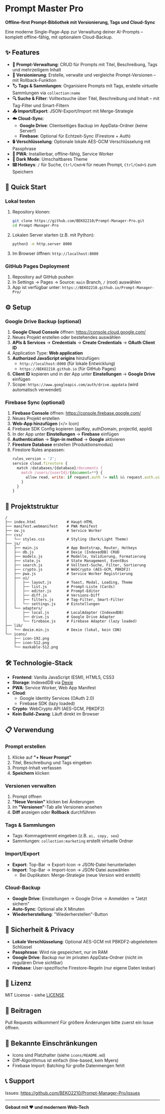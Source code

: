 # Prompt Master Pro

**Offline-first Prompt-Bibliothek mit Versionierung, Tags und Cloud-Sync**

Eine moderne Single-Page-App zur Verwaltung deiner AI-Prompts – komplett offline-fähig, mit optionalem Cloud-Backup.

## ✨ Features

- **📝 Prompt-Verwaltung**: CRUD für Prompts mit Titel, Beschreibung, Tags und mehrzeiligem Inhalt
- **🔄 Versionierung**: Erstelle, verwalte und vergleiche Prompt-Versionen – mit Rollback-Funktion
- **🏷️ Tags & Sammlungen**: Organisiere Prompts mit Tags, erstelle virtuelle Sammlungen via `collection:name`
- **🔍 Suche & Filter**: Volltextsuche über Titel, Beschreibung und Inhalt – mit Tag-Filter und Smart-Filtern
- **📤 Import/Export**: JSON-Export/Import mit Merge-Strategie
- **☁️ Cloud-Sync**:
  - **Google Drive**: Clientseitiges Backup im AppData-Ordner (keine Server!)
  - **Firebase**: Optional für Echtzeit-Sync (Firestore + Auth)
- **🔒 Verschlüsselung**: Optionale lokale AES-GCM Verschlüsselung mit Passphrase
- **📱 PWA**: Installierbar, offline-fähig, Service Worker
- **🎨 Dark Mode**: Umschaltbares Theme
- **⌨️ Hotkeys**: `/` für Suche, `Ctrl/Cmd+N` für neuen Prompt, `Ctrl/Cmd+S` zum Speichern

## 🚀 Quick Start

### Lokal testen

1. Repository klonen:
   ```bash
   git clone https://github.com/BEKO2210/Prompt-Manager-Pro.git
   cd Prompt-Manager-Pro
   ```

2. Lokalen Server starten (z.B. mit Python):
   ```bash
   python3 -m http.server 8000
   ```

3. Im Browser öffnen: `http://localhost:8000`

### GitHub Pages Deployment

1. Repository auf GitHub pushen
2. In Settings → Pages → Source: `main` Branch, `/` (root) auswählen
3. App ist verfügbar unter: `https://BEKO2210.github.io/Prompt-Manager-Pro/`

## ⚙️ Setup

### Google Drive Backup (optional)

1. **Google Cloud Console** öffnen: https://console.cloud.google.com/
2. Neues Projekt erstellen oder bestehendes auswählen
3. **APIs & Services** → **Credentials** → **Create Credentials** → **OAuth Client ID**
4. Application Type: **Web application**
5. **Authorized JavaScript origins** hinzufügen:
   - `http://localhost:8000` (für lokale Entwicklung)
   - `https://BEKO2210.github.io` (für GitHub Pages)
6. **Client ID** kopieren und in der App unter **Einstellungen** → **Google Drive** einfügen
7. Scope: `https://www.googleapis.com/auth/drive.appdata` (wird automatisch verwendet)

### Firebase Sync (optional)

1. **Firebase Console** öffnen: https://console.firebase.google.com/
2. Neues Projekt erstellen
3. **Web-App hinzufügen** (</> Icon)
4. Firebase SDK Config kopieren (apiKey, authDomain, projectId, appId)
5. In der App unter **Einstellungen** → **Firebase** einfügen
6. **Authentication** → **Sign-in method** → **Google** aktivieren
7. **Firestore Database** erstellen (Produktionsmodus)
8. Firestore Rules anpassen:
   ```javascript
   rules_version = '2';
   service cloud.firestore {
     match /databases/{database}/documents {
       match /users/{userId}/{document=**} {
         allow read, write: if request.auth != null && request.auth.uid == userId;
       }
     }
   }
   ```

## 📁 Projektstruktur

```
/
├── index.html              # Haupt-HTML
├── manifest.webmanifest    # PWA Manifest
├── sw.js                   # Service Worker
├── css/
│   └── styles.css          # Styling (Dark/Light Theme)
├── js/
│   ├── main.js             # App Bootstrap, Router, Hotkeys
│   ├── db.js               # Dexie (IndexedDB) CRUD
│   ├── models.js           # Modelle, Validierung, Formatierung
│   ├── state.js            # State Management, EventBus
│   ├── search.js           # Volltext-Suche, Filter, Sortierung
│   ├── crypto.js           # WebCrypto (AES-GCM, PBKDF2)
│   ├── pwa.js              # Service Worker Registrierung
│   ├── ui/
│   │   ├── layout.js       # Toast, Modal, Loading, Theme
│   │   ├── list.js         # Prompt-Liste (Cards)
│   │   ├── editor.js       # Prompt-Editor
│   │   ├── diff.js         # Versions-Diff
│   │   ├── filters.js      # Tag-Filter, Smart-Filter
│   │   └── settings.js     # Einstellungen
│   └── adapters/
│       ├── local.js        # LocalAdapter (IndexedDB)
│       ├── drive.js        # Google Drive Adapter
│       └── firebase.js     # Firebase Adapter (lazy loaded)
├── lib/
│   └── dexie.min.js        # Dexie (lokal, kein CDN)
└── icons/
    ├── icon-192.png
    ├── icon-512.png
    └── maskable-512.png
```

## 🛠️ Technologie-Stack

- **Frontend**: Vanilla JavaScript (ESM), HTML5, CSS3
- **Storage**: IndexedDB via [Dexie](https://dexie.org/)
- **PWA**: Service Worker, Web App Manifest
- **Cloud**:
  - Google Identity Services (OAuth 2.0)
  - Firebase SDK (lazy loaded)
- **Crypto**: WebCrypto API (AES-GCM, PBKDF2)
- **Kein Build-Zwang**: Läuft direkt im Browser

## 📋 Verwendung

### Prompt erstellen

1. Klicke auf **"+ Neuer Prompt"**
2. Titel, Beschreibung und Tags eingeben
3. Prompt-Inhalt verfassen
4. **Speichern** klicken

### Versionen verwalten

1. Prompt öffnen
2. **"Neue Version"** klicken bei Änderungen
3. Im **"Versionen"**-Tab alle Versionen ansehen
4. **Diff** anzeigen oder **Rollback** durchführen

### Tags & Sammlungen

- Tags: Kommagetrennt eingeben (z.B. `ai, copy, seo`)
- Sammlungen: `collection:marketing` erstellt virtuelle Ordner

### Import/Export

- **Export**: Top-Bar → Export-Icon → JSON-Datei herunterladen
- **Import**: Top-Bar → Import-Icon → JSON-Datei auswählen
  - Bei Duplikaten: Merge-Strategie (neue Version wird erstellt)

### Cloud-Backup

- **Google Drive**: Einstellungen → Google Drive → Anmelden → "Jetzt sichern"
- **Auto-Sync**: Optional alle X Minuten
- **Wiederherstellung**: "Wiederherstellen"-Button

## 🔐 Sicherheit & Privacy

- **Lokale Verschlüsselung**: Optional AES-GCM mit PBKDF2-abgeleitetem Schlüssel
- **Passphrase**: Wird nie gespeichert, nur im RAM
- **Google Drive**: Backup nur im privaten AppData-Ordner (nicht im regulären Drive sichtbar)
- **Firebase**: User-spezifische Firestore-Regeln (nur eigene Daten lesbar)

## 📜 Lizenz

MIT License - siehe [LICENSE](LICENSE)

## 🤝 Beitragen

Pull Requests willkommen! Für größere Änderungen bitte zuerst ein Issue öffnen.

## 🐛 Bekannte Einschränkungen

- Icons sind Platzhalter (siehe `icons/README.md`)
- Diff-Algorithmus ist einfach (line-based, kein Myers)
- Firebase Import: Batching für große Datenmengen fehlt

## 📞 Support

Issues: https://github.com/BEKO2210/Prompt-Manager-Pro/issues

---

**Gebaut mit ❤️ und modernem Web-Tech**
